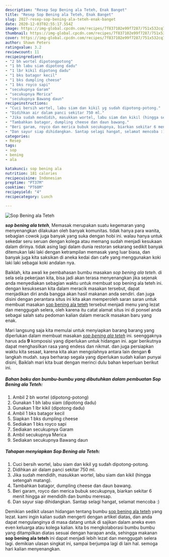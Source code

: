 ```yaml
---
description: "Resep Sop Bening ala Teteh, Enak Banget"
title: "Resep Sop Bening ala Teteh, Enak Banget"
slug: 2027-resep-sop-bening-ala-teteh-enak-banget
date: 2020-12-03T02:55:17.554Z
image: https://img-global.cpcdn.com/recipes/7f837102e99f7287/751x532cq70/sop-bening-ala-teteh-foto-resep-utama.jpg
thumbnail: https://img-global.cpcdn.com/recipes/7f837102e99f7287/751x532cq70/sop-bening-ala-teteh-foto-resep-utama.jpg
cover: https://img-global.cpcdn.com/recipes/7f837102e99f7287/751x532cq70/sop-bening-ala-teteh-foto-resep-utama.jpg
author: Shawn Peters
ratingvalue: 3.2
reviewcount: 11
recipeingredient:
- "2 bh wortel dipotongpotong"
- "1 bh labu siam dipotong dadu"
- "1 lbr kikil dipotong dadu"
- "1 bks batagor kecil"
- "1 bks dumpling cheese"
- "1 bks royco sapi"
- "secukupnya Garam"
- "secukupnya Merica"
- "secukupnya Bawang daun"
recipeinstructions:
- "Cuci bersih wortel, labu siam dan kikil yg sudah dipotong-potong."
- "Didihkan air dalam panci sekitar 750 ml."
- "Jika sudah mendidih, masukkan wortel, labu siam dan kikil (hingga setengah matang)."
- "Tambahkan batagor, dumpling cheese dan daun bawang."
- "Beri garam, royco dan merica bubuk secukupnya, biarkan sekitar 6 menit hingga air mendidih dan bumbu meresap."
- "Dan sayur siap dihidangkan. Santap selagi hangat, selamat mencoba :)"
categories:
- Resep
tags:
- sop
- bening
- ala

katakunci: sop bening ala 
nutrition: 181 calories
recipecuisine: Indonesian
preptime: "PT37M"
cooktime: "PT60M"
recipeyield: "4"
recipecategory: Lunch

---
```



![Sop Bening ala Teteh](https://img-global.cpcdn.com/recipes/7f837102e99f7287/751x532cq70/sop-bening-ala-teteh-foto-resep-utama.jpg)

<b><i>sop bening ala teteh</i></b>, Memasak merupakan suatu kegemaran yang menyenangkan dilakukan oleh banyak komunitas. tidak hanya para wanita, sebagian cowok juga banyak yang suka dengan hobi ini. walau hanya untuk sekedar seru seruan dengan kolega atau memang sudah menjadi kesukaan dalam dirinya. tidak asing lagi dalam dunia restoran sekarang sedikit banyak ditemukan laki laki dengan ketrampilan memasak yang luar biasa, dan banyak juga kita saksikan di aneka kedai dan cafe yang menggunakan koki laki laki sebagai koki andalan nya.

Baiklah, kita awali ke pembahasan bumbu masakan <i>sop bening ala teteh</i>. di sela sela pekerjaan kita, bisa jadi akan terasa menyenangkan jika sejenak anda menyediakan sebagian waktu untuk membuat sop bening ala teteh ini. dengan kesuksesan kita dalam meracik masakan tersebut, dapat menjadikan diri anda bangga akan hasil makanan anda sendiri. dan juga disini dengan perantara situs ini kita akan memperoleh saran saran untuk membuat masakan <u>sop bening ala teteh</u> tersebut menjadi menu yang lezat dan menggugah selera, oleh karena itu catat alamat situs ini di ponsel anda sebagai salah satu pedoman kalian dalam meracik masakan baru yang enak.




Mari langsung saja kita memulai untuk menyiapkan barang barang yang diperlukan dalam membuat masakan <u><i>sop bening ala teteh</i></u> ini. seenggaknya harus ada <b>9</b> komposisi yang diperlukan untuk hidangan ini. agar berikutnya dapat menghasilkan rasa yang endess dan nikmat. dan juga persiapkan waktu kita sesaat, karena kita akan mengolahnya antara lain dengan <b>6</b> langkah mudah. saya berharap segala yang diperlukan sudah kalian punyai disini, Baiklah mari kita buat dengan merinci dulu bahan keperluan berikut ini.

<!--inarticleads1-->

##### Bahan baku dan bumbu-bumbu yang dibutuhkan dalam pembuatan Sop Bening ala Teteh:

1. Ambil 2 bh wortel (dipotong-potong)
1. Gunakan 1 bh labu siam (dipotong dadu)
1. Gunakan 1 lbr kikil (dipotong dadu)
1. Ambil 1 bks batagor kecil
1. Siapkan 1 bks dumpling cheese
1. Sediakan 1 bks royco sapi
1. Sediakan secukupnya Garam
1. Ambil secukupnya Merica
1. Sediakan secukupnya Bawang daun




<!--inarticleads2-->

##### Tahapan menyiapkan Sop Bening ala Teteh:

1. Cuci bersih wortel, labu siam dan kikil yg sudah dipotong-potong.
1. Didihkan air dalam panci sekitar 750 ml.
1. Jika sudah mendidih, masukkan wortel, labu siam dan kikil (hingga setengah matang).
1. Tambahkan batagor, dumpling cheese dan daun bawang.
1. Beri garam, royco dan merica bubuk secukupnya, biarkan sekitar 6 menit hingga air mendidih dan bumbu meresap.
1. Dan sayur siap dihidangkan. Santap selagi hangat, selamat mencoba :)




Demikian sedikit ulasan hidangan tentang bumbu <u>sop bening ala teteh</u> yang lezat. kami ingin kalian sudah mengerti dengan artikel diatas, dan anda dapat mengulanginya di masa datang untuk di sajikan dalam aneka even even keluarga atau kolega kalian. kita bs mengkolaborasi bumbu bumbu yang ditampilkan diatas sesuai dengan harapan anda, sehingga makanan <b>sop bening ala teteh</b> ini dapat menjadi lebih lezat dan menggugah selera lagi. demikian ulasan singkat ini, sampai berjumpa lagi di lain hal. semoga hari kalian menyenangkan.
